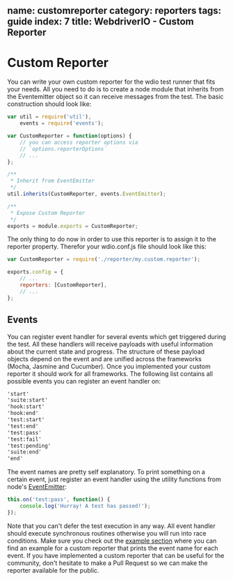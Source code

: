 name: customreporter
category: reporters
tags: guide
index: 7
title: WebdriverIO - Custom Reporter
---

Custom Reporter
===============

You can write your own custom reporter for the wdio test runner that fits your needs. All you need to do is to create a node module that inherits from the Eventemitter object so it can receive messages from the test. The basic construction should look like:

```js
var util = require('util'),
    events = require('events');

var CustomReporter = function(options) {
    // you can access reporter options via
    // `options.reporterOptions`
    // ...
};

/**
 * Inherit from EventEmitter
 */
util.inherits(CustomReporter, events.EventEmitter);

/**
 * Expose Custom Reporter
 */
exports = module.exports = CustomReporter;
```

The only thing to do now in order to use this reporter is to assign it to the reporter property. Therefor
your wdio.conf.js file should look like this:

```js
var CustomReporter = require('./reporter/my.custom.reporter');

exports.config = {
    // ...
    reporters: [CustomReporter],
    // ...
};
```

## Events

You can register event handler for several events which get triggered during the test. All these handlers will receive payloads with useful information about the current state and progress. The structure of  these payload objects depend on the event and are unified across the frameworks (Mocha, Jasmine and Cucumber). Once you implemented your custom reporter it should work for all frameworks. The following list contains all possible events you can register an event handler on:

```txt
'start'
'suite:start'
'hook:start'
'hook:end'
'test:start'
'test:end'
'test:pass'
'test:fail'
'test:pending'
'suite:end'
'end'
```

The event names are pretty self explanatory. To print something on a certain event, just register an event handler using the utility functions from node's [EventEmitter](https://nodejs.org/api/events.html):

```js
this.on('test:pass', function() {
    console.log('Hurray! A test has passed!');
});
```

Note that you can't defer the test execution in any way. All event handler should execute synchronous routines otherwise you will run into race conditions. Make sure you check out the [example section](https://github.com/webdriverio/webdriverio/tree/master/examples/wdio) where you can find an example for a custom reporter that prints the event name for each event. If you have implemented a custom reporter that can be useful for the community, don't hesitate to make a Pull Request so we can make the reporter available for the public.
